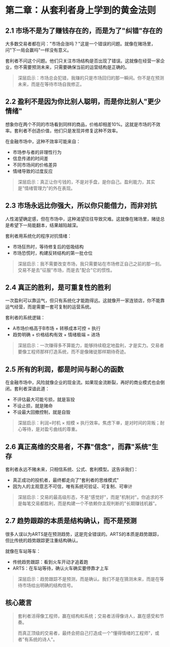 # 第二章：从套利者身上学到的黄金法则

## 2.1 市场不是为了赚钱存在的，而是为了"纠错"存在的

大多数交易者都在问："市场会涨吗？"这是一个错误的问题。就像在赌场里，问"下一局会赢吗"一样没有意义。

套利者不问这个问题。他们只关注市场结构是否出现了错误。这就像在经营一家企业，你不需要预测未来，只需要确保当前的运营结构是正确的。

> 深层启示：市场总会犯错，我赚的只是市场回归的那一瞬间。你不是在预测未来，而是在等待市场自我修正。

## 2.2 盈利不是因为你比别人聪明，而是你比别人"更少情绪"

想象你在两个不同的市场看到同样的商品，价格却相差10%。这就是市场的不效率。套利者不创造价值，他们只是发现并修复这种不效率。

在金融市场中，这种不效率可能来自：
- 市场参与者的非理性行为
- 信息传递的时间差
- 不同市场间的价格差异
- 情绪导致的过度反应

> 深层启示：真正让你亏钱的，不是对手盘，是你自己。盈利能力，其实是"情绪管理力"的外在表现。

## 2.3 市场永远比你强大，所以你只能借力，而非对抗

人性渴望确定感，但在市场中，这种渴望往往导致灾难。这就像在赌场里，赌徒总是希望下一局能翻本，结果越陷越深。

套利者用系统化的程序对抗情绪：
- 市场狂热时，等待修复后的低吸结构
- 市场恐慌时，构建反转结构的第一批仓位

> 深层启示：我不需要改变市场，我只需要站在市场修正自己之前的那一刻。交易不是去"征服"市场，而是去"配合"它的惯性。

## 2.4 真正的胜利，是可重复性的胜利

一次盈利可以靠运气，但只有系统化才能跑得远。这就像开一家连锁店，你不能靠运气经营，而是需要一套可复制的运营系统。

套利者的系统逻辑：
- A市场价格高于B市场 + 转移成本可控 = 执行
- 趋势明确 + 价格结构有效 + 情绪极端 = 进场

> 深层启示：一次赚得多不算能力，能够持续稳定地盈利，才是实力。交易者要像工程师那样打造系统，而不是像赌徒那样期待奇迹。

## 2.5 所有的利润，都是时间与耐心的函数

在金融市场中，风险就像企业的现金流。如果现金流断裂，再好的商业模式也会倒闭。套利者深谙此道：

- 不评估最大可能亏损，就是盲投
- 不设止损，就是赌命
- 不设最大回撤控制，就是自毁

> 深层启示：利润=时机 × 规模 × 执行效率。焦虑下单，是对时间的背叛；耐心等待，是对盈亏曲线的尊重。

## 2.6 真正高维的交易者，不靠"信念"，而靠"系统"生存

套利者永远不赌未来，只相信系统、公式、套利模型。这告诉我们：

- 真正成功的投机者，最终都走向了"套利者的思维模式"
- 因为人的主观意志不可信，唯有系统可验证、可复制、可审计

> 深层启示：交易的最高级形态，不是"感觉好"，而是"机制对"。你追求的不是每笔交易都胜利，而是构建一个不依赖你主观判断的"长期赚钱机器"。

## 2.7 趋势跟踪的本质是结构确认，而不是预测

很多人误以为ARTS是在预测趋势，这是完全错误的。ARTS的本质是趋势跟踪，但比传统的趋势跟踪更注重结构确认。

就像在车站等车：
- 传统趋势跟踪：看到火车开动才追着跑
- ARTS：在车站等待，确认火车确实要停靠才上车

> 深层启示：趋势跟踪不是预测，而是确认。我们不是在猜测未来，而是在等待市场给出明确的结构信号。

## 核心箴言

> 套利者活得像工程师，赢在结构和系统；交易者活得像诗人，赢在感受和节奏。
> 
> 而真正顶级的交易者，最终会把自己打造成一个"懂得情绪的工程师"，或者"有系统的诗人"。

